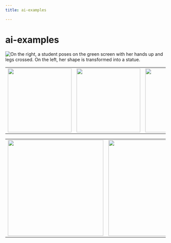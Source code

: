 ```yaml
---
title: ai-examples

---
```


# ai-examples

![On the right, a student poses on the green screen with her hands up and legs crossed. On the left, her shape is transformed into a statue.](https://files.slack.com/files-pri/T0HTW3H0V-F06V0LCRWH0/screen_recording_apr_18__1_.gif?pub_secret=3fafbda059)

<table>
  <tr>
    <td><img src="https://files.slack.com/files-pri/T0HTW3H0V-F06V90UKVNY/eclipse.gif?pub_secret=a34fb00fe7" width="200" /></td>
    <td><img src="https://files.slack.com/files-pri/T0HTW3H0V-F0705QU2MSM/eclipse_the_final48.gif?pub_secret=5e420768d0" width="200" /></td>
    <td><img src="https://files.slack.com/files-pri/T0HTW3H0V-F06V3270J1M/wolf.gif?pub_secret=f2fb495208" width="200" /></td>
  </tr>
</table>



<table>
  <tr>
    <td><img src="https://files.slack.com/files-pri/T0HTW3H0V-F06PSDFGFC2/render_green.local_20240221_112926.png?pub_secret=320389bf2f" width="300" /></td>
    <td><img src="https://files.slack.com/files-pri/T0HTW3H0V-F06PUT1UW20/00032-3986639472.png?pub_secret=974871e6c2" width="300" /></td>
  </tr>
</table>
